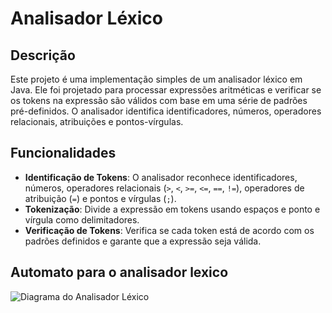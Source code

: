 # Analisador Léxico

## Descrição

Este projeto é uma implementação simples de um analisador léxico em Java. Ele foi projetado para processar expressões aritméticas e verificar se os tokens na expressão são válidos com base em uma série de padrões pré-definidos. O analisador identifica identificadores, números, operadores relacionais, atribuições e pontos-vírgulas.

## Funcionalidades

- **Identificação de Tokens**: O analisador reconhece identificadores, números, operadores relacionais (`>`, `<`, `>=`, `<=`, `==`, `!=`), operadores de atribuição (`=`) e pontos e vírgulas (`;`).
- **Tokenização**: Divide a expressão em tokens usando espaços e ponto e vírgula como delimitadores.
- **Verificação de Tokens**: Verifica se cada token está de acordo com os padrões definidos e garante que a expressão seja válida.

## Automato para o analisador lexico

![Diagrama do Analisador Léxico](images/exemplo.png)



